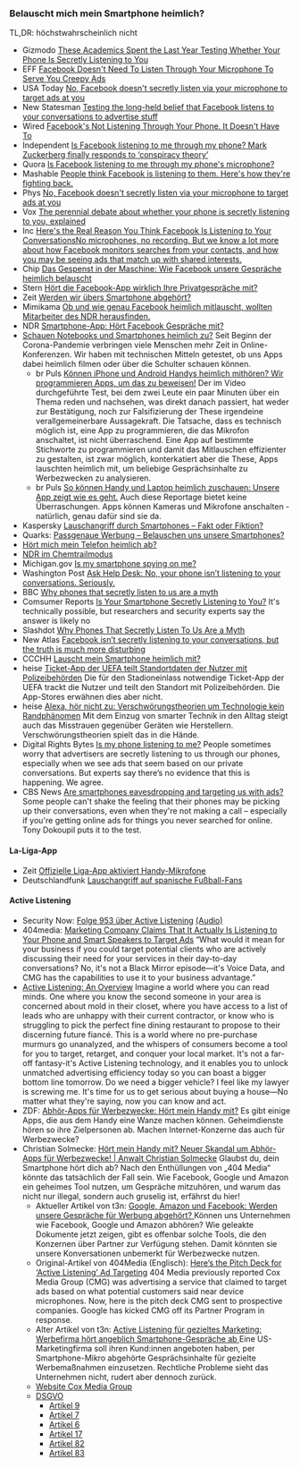 ### Belauscht mich mein Smartphone heimlich?
TL,DR: höchstwahrscheinlich nicht
* Gizmodo [These Academics Spent the Last Year Testing Whether Your Phone Is Secretly Listening to You](https://gizmodo.com/these-academics-spent-the-last-year-testing-whether-you-1826961188)
* EFF [Facebook Doesn't Need To Listen Through Your Microphone To Serve You Creepy Ads](https://www.eff.org/de/deeplinks/2018/04/facebook-doesnt-need-listen-through-your-microphone-serve-you-creepy-ads)
* USA Today [No, Facebook doesn't secretly listen via your microphone to target ads at you](https://eu.usatoday.com/story/tech/2018/04/10/no-facebook-doesnt-secretly-listen-via-your-microphone-target-ads-you/505257002/)
* New Statesman [Testing the long-held belief that Facebook listens to your conversations to advertise stuff](https://www.newstatesman.com/science-tech/social-media/2018/03/testing-facebook-listens-your-conversations-adverts)
* Wired [Facebook's Not Listening Through Your Phone. It Doesn't Have To](https://www.wired.com/story/facebooks-listening-smartphone-microphone/)
* Independent [Is Facebook listening to me through my phone? Mark Zuckerberg finally responds to ‘conspiracy theory’](https://www.independent.co.uk/life-style/gadgets-and-tech/news/facebook-listening-listen-does-is-microphone-app-phone-mark-zuckerberg-a8299281.html)
* Quora [Is Facebook listening to me through my phone's microphone?](https://www.quora.com/Is-Facebook-listening-to-me-through-my-phones-microphone)
* Mashable [People think Facebook is listening to them. Here's how they're fighting back.](https://mashable.com/2017/11/01/facebook-microphone-spying-ads-preventing)
* Phys [No, Facebook doesn't secretly listen via your microphone to target ads at you](https://m.phys.org/news/2018-04-facebook-doesnt-secretly-microphone-ads.html)
* Vox [The perennial debate about whether your phone is secretly listening to you, explained](https://www.vox.com/the-goods/2018/12/28/18158968/facebook-microphone-tapping-recording-instagram-ads)
* Inc [Here's the Real Reason You Think Facebook Is Listening to Your ConversationsNo microphones, no recording. But we know a lot more about how Facebook monitors searches from your contacts, and how you may be seeing ads that match up with shared interests.](https://www.inc.com/john-brandon/heres-real-reason-you-think-facebook-is-listening-to-your-conversations.html)
* Chip [Das Gespenst in der Maschine: Wie Facebook unsere Gespräche heimlich belauscht](https://www.chip.de/news/Wie-Facebook-unsere-Gespraeche-heimlich-belauscht_131223311.html)
* Stern [Hört die Facebook-App wirklich Ihre Privatgespräche mit?](https://www.stern.de/digital/smartphones/facebook--lauscht-die-smartphone-app-wirklich-bei-gespraechen-mit--7488112.html)
* Zeit [Werden wir übers Smartphone abgehört?](https://www.zeit.de/digital/2019-08/facebook-smartphone-apps-illegales-abhoeren-mikrofon-werbung/komplettansicht)
* Mimikama [Ob und wie genau Facebook heimlich mitlauscht, wollten Mitarbeiter des NDR herausfinden.](https://www.mimikama.at/facebook-auf-dem-pruefstand-lauscht-das-unternehmen-mit/)
* NDR [Smartphone-App: Hört Facebook Gespräche mit?](https://www.ndr.de/ratgeber/verbraucher/Smartphone-App-Hoert-Facebook-Gespraeche-mit,facebook2806.html)
* [Schauen Notebooks und Smartphones heimlich zu?](https://medium.com/br-next/schauen-notebooks-und-smartphones-heimlich-zu-ff1e516579a) Seit Beginn der Corona-Pandemie verbringen viele Menschen mehr Zeit in Online-Konferenzen. Wir haben mit technischen Mitteln getestet, ob uns Apps dabei heimlich filmen oder über die Schulter schauen können.
    * br Puls [Können iPhone und Android Handys heimlich mithören? Wir programmieren Apps, um das zu beweisen!](https://www.youtube.com/watch?v=rX2tK-qSVpk) Der im Video durchgeführte Test, bei dem zwei Leute ein paar Minuten über ein Thema reden und nachsehen, was direkt danach passiert, hat weder zur Bestätigung, noch zur Falsifizierung der These irgendeine verallgemeinerbare Aussagekraft. Die Tatsache, dass es technisch möglich ist, eine App zu programmieren, die das Mikrofon anschaltet, ist nicht überraschend. Eine App auf bestimmte Stichworte zu programmieren und damit das Mitlauschen effizienter zu gestalten, ist zwar möglich, konterkatiert aber die These, Apps lauschten heimlich mit, um beliebige Gesprächsinhalte zu Werbezwecken zu analysieren.
    * br Puls [So können Handy und Laptop heimlich zuschauen: Unsere App zeigt wie es geht.](https://www.youtube.com/watch?v=YGKY_F50I_8) Auch diese Reportage bietet keine Überraschungen. Apps können Kameras und Mikrofone anschalten - natürlich, genau dafür sind sie da.
* Kaspersky [Lauschangriff durch Smartphones – Fakt oder Fiktion?](https://www.kaspersky.de/blog/smartphones-eavesdropping/19862/)
* Quarks: [Passgenaue Werbung – Belauschen uns unsere Smartphones? ](https://www.quarks.de/podcast/quarks-daily-spezial-folge-66-passgenaue-werbung-belauschen-uns-unsere-smartphones/)
* [Hört mich mein Telefon heimlich ab?](https://ohmyroot.wordpress.com/2023/01/21/hort-mich-mein-telefon-heimlich-ab/)
* [NDR im Chemtrailmodus](https://ohmyroot.wordpress.com/2018/08/05/ndr-im-chemtrailmodus/)
* Michigan.gov [Is my smartphone spying on me?](https://www.michigan.gov/ag/consumer-protection/consumer-alerts/consumer-alerts/shopping/is-my-smartphone-spying-on-me)
* Washington Post [Ask Help Desk: No, your phone isn’t listening to your conversations. Seriously.](https://www.washingtonpost.com/technology/2021/11/12/phone-audio-targeting-privacy/)
* BBC [Why phones that secretly listen to us are a myth](https://www.bbc.com/news/technology-49585682)
* Comsumer Reports [Is Your Smartphone Secretly Listening to You?](https://www.consumerreports.org/smartphones/is-your-smartphone-secretly-listening-to-you/) It's technically possible, but researchers and security experts say the answer is likely no
* Slashdot [Why Phones That Secretly Listen To Us Are a Myth](https://yro.slashdot.org/story/19/09/06/168214/why-phones-that-secretly-listen-to-us-are-a-myth)
* New Atlas [Facebook isn’t secretly listening to your conversations, but the truth is much more disturbing](https://newatlas.com/computers/facebook-not-secretly-listening-conversations/)
* CCCHH [Lauscht mein Smartphone heimlich mit?](https://media.ccc.de/v/ccchh-extras-56164-lauscht-mein-smartpho)
* heise [Ticket-App der UEFA teilt Standortdaten der Nutzer mit Polizeibehörden](https://www.heise.de/news/Ticket-App-der-UEFA-teilt-Standortdaten-der-Nutzer-mit-Polizeibehoerden-9790495.html) Die für den Stadioneinlass notwendige Ticket-App der UEFA trackt die Nutzer und teilt den Standort mit Polizeibehörden. Die App-Stores erwähnen dies aber nicht.
* heise [Alexa, hör nicht zu: Verschwörungstheorien um Technologie kein Randphänomen](https://www.heise.de/news/Studie-Technik-geraet-zunehmend-in-den-Fokus-von-Verschwoerungstheorien-9818483.html) Mit dem Einzug von smarter Technik in den Alltag steigt auch das Misstrauen gegenüber Geräten wie Herstellern. Verschwörungstheorien spielt das in die Hände.
* Digital Rights Bytes [Is my phone listening to me?](https://www.digitalrightsbytes.org/topics/is-my-phone-listening-to-me) People sometimes worry that advertisers are secretly listening to us through our phones, especially when we see ads that seem based on our private conversations. But experts say there’s no evidence that this is happening. We agree.
* CBS News [Are smartphones eavesdropping and targeting us with ads?](https://www.cbsnews.com/video/are-smartphones-eavesdropping-and-targeting-us-with-ads/) Some people can't shake the feeling that their phones may be picking up their conversations, even when they're not making a call – especially if you're getting online ads for things you never searched for online. Tony Dokoupil puts it to the test.

#### La-Liga-App
* Zeit [Offizielle Liga-App aktiviert Handy-Mikrofone](https://www.zeit.de/digital/datenschutz/2018-06/la-liga-app-spanien-fussball-dsgvo-pay-tv-lizenz-betrug)
* Deutschlandfunk [Lauschangriff auf spanische Fußball-Fans](https://www.deutschlandfunk.de/liga-app-lauschangriff-auf-spanische-fussball-fans-100.html)

#### Active Listening
* Security Now: [Folge 953 über Active Listening](https://www.grc.com/sn/sn-953-notes.pdf) [(Audio)](https://twit.tv/shows/security-now/episodes/953)
* 404media: [Marketing Company Claims That It Actually Is Listening to Your Phone and Smart Speakers to Target Ads](https://www.404media.co/cmg-cox-media-actually-listening-to-phones-smartspeakers-for-ads-marketing/) “What would it mean for your business if you could target potential clients who are actively discussing their need for your services in their day-to-day conversations? No, it's not a Black Mirror episode—it's Voice Data, and CMG has the capabilities to use it to your business advantage.”
* [Active Listening: An Overview](https://web.archive.org/web/20231214235444/https://www.cmglocalsolutions.com/blog/active-listening-an-overview) Imagine a world where you can read minds.  One where you know the second someone in your area is concerned about mold in their closet, where you have access to a list of leads who are unhappy with their current contractor, or know who is struggling to pick the perfect fine dining restaurant to propose to their discerning future fiancé. This is a world where no pre-purchase murmurs go unanalyzed, and the whispers of consumers become a tool for you to target, retarget, and conquer your local market. It's not a far-off fantasy-it's Active Listening technology, and it enables you to unlock unmatched advertising efficiency today so you can boast a bigger bottom line tomorrow. Do we need a bigger vehicle? I feel like my lawyer is screwing me. It's time for us to get serious about buying a house—No matter what they're saying, now you can know and act.
* ZDF: [Abhör-Apps für Werbezwecke: Hört mein Handy mit?](https://www.zdf.de/nachrichten/panorama/handy-sprachdaten-abhoeren-werbeanzeigen-konzerne-100.html) Es gibt einige Apps, die aus dem Handy eine Wanze machen können. Geheimdienste hören so ihre Zielpersonen ab. Machen Internet-Konzerne das auch für Werbezwecke?
* Christian Solmecke: [Hört mein Handy mit? Neuer Skandal um Abhör-Apps für Werbezwecke! | Anwalt Christian Solmecke](https://www.youtube.com/watch?v=wFRt5WbGa5Y) Glaubst du, dein Smartphone hört dich ab? Nach den Enthüllungen von „404 Media“ könnte das tatsächlich der Fall sein. Wie Facebook, Google und Amazon ein geheimes Tool nutzen, um Gespräche mitzuhören, und warum das nicht nur illegal, sondern auch gruselig ist, erfährst du hier!
  * Aktueller Artikel von t3n: [Google, Amazon und Facebook: Werden unsere Gespräche für Werbung abgehört? ](https://t3n.de/news/google-amazon-facebook-abhoeren-fuer-werbung-1644060/) Können uns Unternehmen wie Facebook, Google und Amazon abhören? Wie geleakte Dokumente jetzt zeigen, gibt es offenbar solche Tools, die den Konzernen über Partner zur Verfügung stehen. Damit könnten sie unsere Konversationen unbemerkt für Werbezwecke nutzen. 
  * Original-Artikel von 404Media (Englisch): [Here’s the Pitch Deck for ‘Active Listening’ Ad Targeting](https://www.404media.co/heres-the-pitch-deck-for-active-listening-ad-targeting/) 404 Media previously reported Cox Media Group (CMG) was advertising a service that claimed to target ads based on what potential customers said near device microphones. Now, here is the pitch deck CMG sent to prospective companies. Google has kicked CMG off its Partner Program in response.
  * Alter Artikel von t3n: [Active Listening für gezieltes Marketing: Werbefirma hört angeblich Smartphone-Gespräche ab ](https://t3n.de/news/active-listening-marketing-werbefirma-smartphone-1597316/) Eine US-Marketingfirma soll ihren Kund:innen angeboten haben, per Smartphone-Mikro abgehörte Gesprächsinhalte für gezielte Werbemaßnahmen einzusetzen. Rechtliche Probleme sieht das Unternehmen nicht, rudert aber dennoch zurück. 
  * [Website Cox Media Group](https://www.cmg.com/)
  * [DSGVO](https://dsgvo-gesetz.de)
    * [Artikel 9](https://dsgvo-gesetz.de/art-9-dsgvo/)
    * [Artikel 7](https://dsgvo-gesetz.de/art-7-dsgvo/)
    * [Artikel 6](https://dsgvo-gesetz.de/art-6-dsgvo/)
    * [Artikel 17](https://dsgvo-gesetz.de/art-17-dsgvo/)
    * [Artikel 82](https://dsgvo-gesetz.de/art-82-dsgvo/)
    * [Artikel 83](https://dsgvo-gesetz.de/art-83-dsgvo/)
